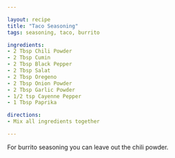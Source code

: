 ```yaml
---

layout: recipe
title: "Taco Seasoning"
tags: seasoning, taco, burrito

ingredients:
- 2 Tbsp Chili Powder
- 2 Tbsp Cumin
- 2 Tbsp Black Pepper
- 2 Tbsp Salat
- 2 Tbsp Oregeno
- 2 Tbsp Onion Powder
- 2 Tbsp Garlic Powder
- 1/2 tsp Cayenne Pepper
- 1 Tbsp Paprika

directions:
- Mix all ingredients together

---
```


For burrito seasoning you can leave out the chili powder.